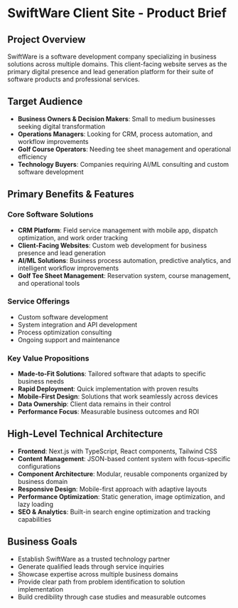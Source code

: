 # SwiftWare Client Site - Product Brief

## Project Overview

SwiftWare is a software development company specializing in business solutions across multiple domains. This client-facing website serves as the primary digital presence and lead generation platform for their suite of software products and professional services.

## Target Audience

- **Business Owners & Decision Makers**: Small to medium businesses seeking digital transformation
- **Operations Managers**: Looking for CRM, process automation, and workflow improvements
- **Golf Course Operators**: Needing tee sheet management and operational efficiency
- **Technology Buyers**: Companies requiring AI/ML consulting and custom software development

## Primary Benefits & Features

### Core Software Solutions

- **CRM Platform**: Field service management with mobile app, dispatch optimization, and work order tracking
- **Client-Facing Websites**: Custom web development for business presence and lead generation
- **AI/ML Solutions**: Business process automation, predictive analytics, and intelligent workflow improvements
- **Golf Tee Sheet Management**: Reservation system, course management, and operational tools

### Service Offerings

- Custom software development
- System integration and API development
- Process optimization consulting
- Ongoing support and maintenance

### Key Value Propositions

- **Made-to-Fit Solutions**: Tailored software that adapts to specific business needs
- **Rapid Deployment**: Quick implementation with proven results
- **Mobile-First Design**: Solutions that work seamlessly across devices
- **Data Ownership**: Client data remains in their control
- **Performance Focus**: Measurable business outcomes and ROI

## High-Level Technical Architecture

- **Frontend**: Next.js with TypeScript, React components, Tailwind CSS
- **Content Management**: JSON-based content system with focus-specific configurations
- **Component Architecture**: Modular, reusable components organized by business domain
- **Responsive Design**: Mobile-first approach with adaptive layouts
- **Performance Optimization**: Static generation, image optimization, and lazy loading
- **SEO & Analytics**: Built-in search engine optimization and tracking capabilities

## Business Goals

- Establish SwiftWare as a trusted technology partner
- Generate qualified leads through service inquiries
- Showcase expertise across multiple business domains
- Provide clear path from problem identification to solution implementation
- Build credibility through case studies and measurable outcomes

